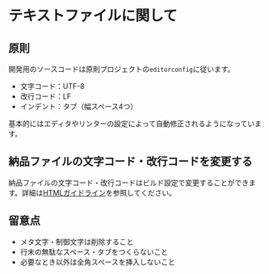 # テキストファイルに関して

## 原則

開発用のソースコードは原則プロジェクトの`editorconfig`に従います。

- 文字コード：UTF-8
- 改行コード：LF
- インデント：タブ（幅スペース4つ）

基本的にはエディタやリンターの設定によって自動修正されるようになっています。

## 納品ファイルの文字コード・改行コードを変更する

納品ファイルの文字コード・改行コードはビルド設定で変更することができます。詳細は[HTMLガイドライン](./html/builder.md)を参照してください。

## 留意点

- メタ文字・制御文字は削除すること
- 行末の無駄なスペース・タブをつくらないこと
- 必要なとき以外は全角スペースを挿入しないこと
